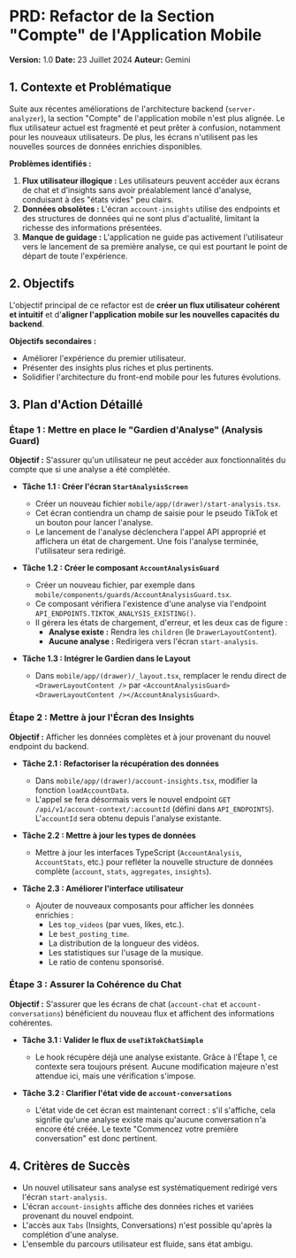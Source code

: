 # PRD: Refactor de la Section "Compte" de l'Application Mobile

**Version:** 1.0
**Date:** 23 Juillet 2024
**Auteur:** Gemini

## 1. Contexte et Problématique

Suite aux récentes améliorations de l'architecture backend (`server-analyzer`), la section "Compte" de l'application mobile n'est plus alignée. Le flux utilisateur actuel est fragmenté et peut prêter à confusion, notamment pour les nouveaux utilisateurs. De plus, les écrans n'utilisent pas les nouvelles sources de données enrichies disponibles.

**Problèmes identifiés :**

1.  **Flux utilisateur illogique :** Les utilisateurs peuvent accéder aux écrans de chat et d'insights sans avoir préalablement lancé d'analyse, conduisant à des "états vides" peu clairs.
2.  **Données obsolètes :** L'écran `account-insights` utilise des endpoints et des structures de données qui ne sont plus d'actualité, limitant la richesse des informations présentées.
3.  **Manque de guidage :** L'application ne guide pas activement l'utilisateur vers le lancement de sa première analyse, ce qui est pourtant le point de départ de toute l'expérience.

## 2. Objectifs

L'objectif principal de ce refactor est de **créer un flux utilisateur cohérent et intuitif** et d'**aligner l'application mobile sur les nouvelles capacités du backend**.

**Objectifs secondaires :**

*   Améliorer l'expérience du premier utilisateur.
*   Présenter des insights plus riches et plus pertinents.
*   Solidifier l'architecture du front-end mobile pour les futures évolutions.

## 3. Plan d'Action Détaillé

### Étape 1 : Mettre en place le "Gardien d'Analyse" (Analysis Guard)

**Objectif :** S'assurer qu'un utilisateur ne peut accéder aux fonctionnalités du compte que si une analyse a été complétée.

*   **Tâche 1.1 : Créer l'écran `StartAnalysisScreen`**
    *   Créer un nouveau fichier `mobile/app/(drawer)/start-analysis.tsx`.
    *   Cet écran contiendra un champ de saisie pour le pseudo TikTok et un bouton pour lancer l'analyse.
    *   Le lancement de l'analyse déclenchera l'appel API approprié et affichera un état de chargement. Une fois l'analyse terminée, l'utilisateur sera redirigé.

*   **Tâche 1.2 : Créer le composant `AccountAnalysisGuard`**
    *   Créer un nouveau fichier, par exemple dans `mobile/components/guards/AccountAnalysisGuard.tsx`.
    *   Ce composant vérifiera l'existence d'une analyse via l'endpoint `API_ENDPOINTS.TIKTOK_ANALYSIS_EXISTING()`.
    *   Il gérera les états de chargement, d'erreur, et les deux cas de figure :
        *   **Analyse existe :** Rendra les `children` (le `DrawerLayoutContent`).
        *   **Aucune analyse :** Redirigera vers l'écran `start-analysis`.

*   **Tâche 1.3 : Intégrer le Gardien dans le Layout**
    *   Dans `mobile/app/(drawer)/_layout.tsx`, remplacer le rendu direct de `<DrawerLayoutContent />` par `<AccountAnalysisGuard><DrawerLayoutContent /></AccountAnalysisGuard>`.

### Étape 2 : Mettre à jour l'Écran des Insights

**Objectif :** Afficher les données complètes et à jour provenant du nouvel endpoint du backend.

*   **Tâche 2.1 : Refactoriser la récupération des données**
    *   Dans `mobile/app/(drawer)/account-insights.tsx`, modifier la fonction `loadAccountData`.
    *   L'appel se fera désormais vers le nouvel endpoint `GET /api/v1/account-context/:accountId` (défini dans `API_ENDPOINTS`). L'`accountId` sera obtenu depuis l'analyse existante.

*   **Tâche 2.2 : Mettre à jour les types de données**
    *   Mettre à jour les interfaces TypeScript (`AccountAnalysis`, `AccountStats`, etc.) pour refléter la nouvelle structure de données complète (`account`, `stats`, `aggregates`, `insights`).

*   **Tâche 2.3 : Améliorer l'interface utilisateur**
    *   Ajouter de nouveaux composants pour afficher les données enrichies :
        *   Les `top_videos` (par vues, likes, etc.).
        *   Le `best_posting_time`.
        *   La distribution de la longueur des vidéos.
        *   Les statistiques sur l'usage de la musique.
        *   Le ratio de contenu sponsorisé.

### Étape 3 : Assurer la Cohérence du Chat

**Objectif :** S'assurer que les écrans de chat (`account-chat` et `account-conversations`) bénéficient du nouveau flux et affichent des informations cohérentes.

*   **Tâche 3.1 : Valider le flux de `useTikTokChatSimple`**
    *   Le hook récupère déjà une analyse existante. Grâce à l'Étape 1, ce contexte sera toujours présent. Aucune modification majeure n'est attendue ici, mais une vérification s'impose.

*   **Tâche 3.2 : Clarifier l'état vide de `account-conversations`**
    *   L'état vide de cet écran est maintenant correct : s'il s'affiche, cela signifie qu'une analyse existe mais qu'aucune conversation n'a encore été créée. Le texte "Commencez votre première conversation" est donc pertinent.

## 4. Critères de Succès

*   Un nouvel utilisateur sans analyse est systématiquement redirigé vers l'écran `start-analysis`.
*   L'écran `account-insights` affiche des données riches et variées provenant du nouvel endpoint.
*   L'accès aux `Tabs` (Insights, Conversations) n'est possible qu'après la complétion d'une analyse.
*   L'ensemble du parcours utilisateur est fluide, sans état ambigu. 